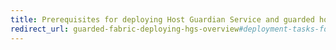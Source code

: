 ```yaml
---
title: Prerequisites for deploying Host Guardian Service and guarded hosts
redirect_url: guarded-fabric-deploying-hgs-overview#deployment-tasks-for-guarded-fabrics-and-shielded-vms
---
```


